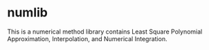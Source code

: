 # numlib
This is a numerical method library contains Least Square Polynomial Approximation, Interpolation, and Numerical Integration.
